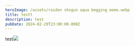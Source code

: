 ```yaml
---
heroImage: /assets/raiden shogun aqua begging meme.webp
title: testt
description: test
pubDate: 2024-02-29T23:00:00.000Z
---
```


test![](</raiden shogun wheeze meme.webp>)

